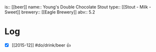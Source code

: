 is:: [[beer]]
name:: Young's Double Chocolate Stout
type:: [[Stout - Milk - Sweet]]
brewery:: [[Eagle Brewery]]
abv:: 5.2

# Log
- [x] [[2015-12]] #do/drink/beer 👍
